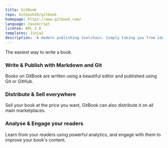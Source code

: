 ```yaml
---
title: GitBook
repo: GitbookIO/gitbook
homepage: https://www.gitbook.com/
language: JavaScript
license: APL 2.0
templates: Jinja2
description: 'A modern publishing toolchain. Simply taking you from ideas to finished, polished books.'
---
```


The easiest way to write a book.

### Write & Publish with Markdown and Git
Books on GitBook are written using a beautiful editor and published using Git or GitHub.

### Distribute & Sell everywhere
Sell your book at the price you want, GitBook can also distribute it on all main marketplaces.

### Analyse & Engage your readers
Learn from your readers using powerful analytics, and engage with them to improve your book's content.
